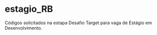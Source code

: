 # estagio_RB
 Códigos solicitados na estapa Desafio Target para vaga de Estágio em Desenvolvimento.
